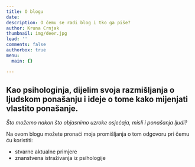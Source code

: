 ```yaml
---
title: O blogu
date: 
description: O čemu se radi blog i tko ga piše?
author: Kruna Crnjak
thumbnail: img/deer.jpg
lead: ''
comments: false
authorbox: true
menu:
  main: {}

---
```

## Kao psihologinja, dijelim svoja razmišljanja o ljudskom ponašanju i ideje o tome kako mijenjati vlastito ponašanje.

_Što možemo nakon što objasnimo uzroke osjećaja, misli i ponašanja ljudi?_ 

Na ovom blogu možete pronaći moja promišljanja o tom odgovoru pri čemu ću koristiti:

* stvarne aktualne primjere
* znanstvena istraživanja iz psihologije

 
